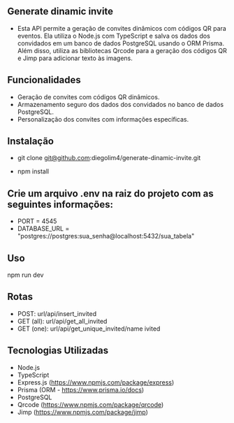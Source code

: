 ## Generate dinamic invite

- Esta API permite a geração de convites dinâmicos com códigos QR para eventos. Ela utiliza o Node.js com TypeScript e salva os dados dos convidados em um banco de dados PostgreSQL usando o ORM Prisma. Além disso, utiliza as bibliotecas Qrcode para a geração dos códigos QR e Jimp para adicionar texto às imagens.

## Funcionalidades

- Geração de convites com códigos QR dinâmicos.
- Armazenamento seguro dos dados dos convidados no banco de dados PostgreSQL.
- Personalização dos convites com informações específicas.

## Instalação
- git clone git@github.com:diegolim4/generate-dinamic-invite.git

- npm install

## Crie um arquivo .env na raiz do projeto com as seguintes informações:
- PORT = 4545 
- DATABASE_URL = "postgres://postgres:sua_senha@localhost:5432/sua_tabela"

## Uso
npm run dev

## Rotas
- POST: url/api/insert_invited
- GET (all): url/api/get_all_invited
- GET (one):  url/api/get_unique_invited/name ivited


## Tecnologias Utilizadas
- Node.js
- TypeScript 
- Express.js (https://www.npmjs.com/package/express)
- Prisma (ORM - https://www.prisma.io/docs)
- PostgreSQL
- Qrcode (https://www.npmjs.com/package/qrcode)
- Jimp (https://www.npmjs.com/package/jimp)






